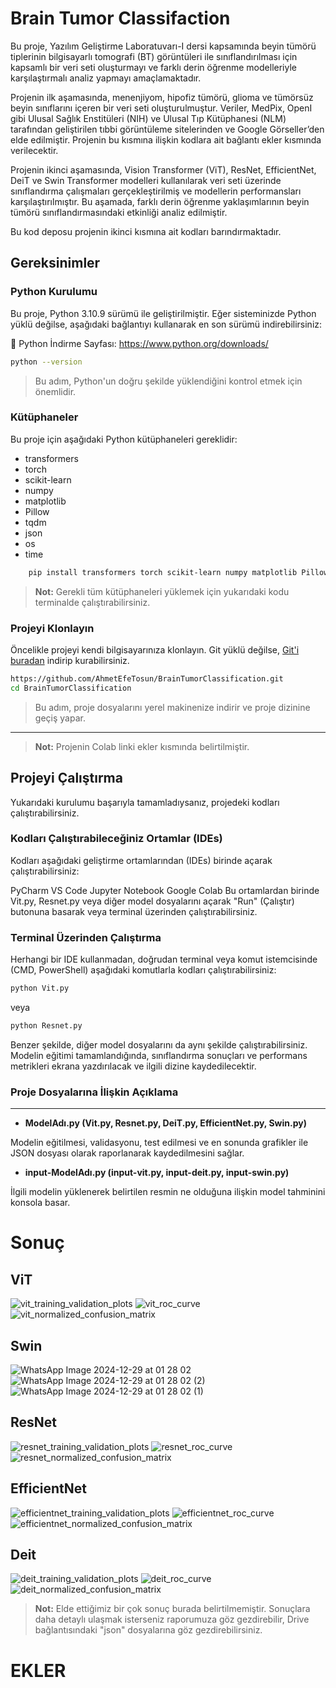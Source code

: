 # Brain Tumor Classifaction

Bu proje, Yazılım Geliştirme Laboratuvarı-I dersi kapsamında beyin tümörü tiplerinin bilgisayarlı tomografi (BT) görüntüleri ile sınıflandırılması için kapsamlı bir veri seti oluşturmayı ve farklı derin öğrenme modelleriyle karşılaştırmalı analiz yapmayı amaçlamaktadır.

Projenin ilk aşamasında, menenjiyom, hipofiz tümörü, glioma ve tümörsüz beyin sınıflarını içeren bir veri seti oluşturulmuştur. Veriler, MedPix, OpenI gibi Ulusal Sağlık Enstitüleri (NIH) ve Ulusal Tıp Kütüphanesi (NLM) tarafından geliştirilen tıbbi görüntüleme sitelerinden ve Google Görseller’den elde edilmiştir. Projenin bu kısmına ilişkin kodlara ait bağlantı ekler kısmında verilecektir.

Projenin ikinci aşamasında, Vision Transformer (ViT), ResNet, EfficientNet, DeiT ve Swin Transformer modelleri kullanılarak veri seti üzerinde sınıflandırma çalışmaları gerçekleştirilmiş ve modellerin performansları karşılaştırılmıştır. Bu aşamada, farklı derin öğrenme yaklaşımlarının beyin tümörü sınıflandırmasındaki etkinliği analiz edilmiştir.

Bu kod deposu projenin ikinci kısmına ait kodları barındırmaktadır.

## Gereksinimler

### Python Kurulumu

Bu proje, Python 3.10.9 sürümü ile geliştirilmiştir. Eğer sisteminizde Python yüklü değilse, aşağıdaki bağlantıyı kullanarak en son sürümü indirebilirsiniz:

🔗 Python İndirme Sayfası: https://www.python.org/downloads/

```bash
python --version
```

>Bu adım, Python'un doğru şekilde yüklendiğini kontrol etmek için önemlidir.

### Kütüphaneler

Bu proje için aşağıdaki Python kütüphaneleri gereklidir:

- transformers
- torch
- scikit-learn
- numpy
- matplotlib
- Pillow
- tqdm
- json
- os
- time

```bash
    pip install transformers torch scikit-learn numpy matplotlib Pillow tqdm
```
> **Not:** Gerekli tüm kütüphaneleri yüklemek için yukarıdaki kodu terminalde çalıştırabilirsiniz.


### Projeyi Klonlayın

Öncelikle projeyi kendi bilgisayarınıza klonlayın. Git yüklü değilse, [Git'i buradan](https://git-scm.com/) indirip kurabilirsiniz.
```bash
https://github.com/AhmetEfeTosun/BrainTumorClassification.git
cd BrainTumorClassification
```
>Bu adım, proje dosyalarını yerel makinenize indirir ve proje dizinine geçiş yapar.


------------

>**Not:** Projenin Colab linki ekler kısmında belirtilmiştir.

## Projeyi Çalıştırma

Yukarıdaki kurulumu başarıyla tamamladıysanız, projedeki kodları çalıştırabilirsiniz.

### Kodları Çalıştırabileceğiniz Ortamlar (IDEs)
Kodları aşağıdaki geliştirme ortamlarından (IDEs) birinde açarak çalıştırabilirsiniz:

PyCharm
VS Code
Jupyter Notebook
Google Colab
Bu ortamlardan birinde Vit.py, Resnet.py veya diğer model dosyalarını açarak "Run" (Çalıştır) butonuna basarak veya terminal üzerinden çalıştırabilirsiniz.

### Terminal Üzerinden Çalıştırma
Herhangi bir IDE kullanmadan, doğrudan terminal veya komut istemcisinde (CMD, PowerShell) aşağıdaki komutlarla kodları çalıştırabilirsiniz:

```bash
python Vit.py
```
veya
```bash
python Resnet.py
```

Benzer şekilde, diğer model dosyalarını da aynı şekilde çalıştırabilirsiniz. Modelin eğitimi tamamlandığında, sınıflandırma sonuçları ve performans metrikleri ekrana yazdırılacak ve ilgili dizine kaydedilecektir.

### Proje Dosyalarına İlişkin Açıklama

------------

- **ModelAdı.py (Vit.py, Resnet.py, DeiT.py, EfficientNet.py, Swin.py)**

Modelin eğitilmesi, validasyonu, test edilmesi ve en sonunda grafikler ile JSON dosyası olarak raporlanarak kaydedilmesini sağlar.

- **input-ModelAdı.py (input-vit.py, input-deit.py, input-swin.py)**

İlgili modelin yüklenerek belirtilen resmin ne olduğuna ilişkin model tahminini konsola basar.

# Sonuç

## ViT
![vit_training_validation_plots](https://github.com/user-attachments/assets/61e370ca-a415-4854-bf67-b59347ea6b20)
![vit_roc_curve](https://github.com/user-attachments/assets/0c85ace5-c225-488e-972c-1d1f18c22134)
![vit_normalized_confusion_matrix](https://github.com/user-attachments/assets/75f11b00-4361-4478-92c9-cc150b502b6d)


## Swin
![WhatsApp Image 2024-12-29 at 01 28 02](https://github.com/user-attachments/assets/865d1d96-8f1a-4e38-90cd-5cc62bd759f1)
![WhatsApp Image 2024-12-29 at 01 28 02 (2)](https://github.com/user-attachments/assets/53de35cb-a306-4a22-aa8d-3aaa00d7ec59)
![WhatsApp Image 2024-12-29 at 01 28 02 (1)](https://github.com/user-attachments/assets/d4fdc186-a8fe-41d1-a245-9ff2a9326654)

## ResNet
![resnet_training_validation_plots](https://github.com/user-attachments/assets/a5d7d170-8296-41d4-b287-ede6c66fdda3)
![resnet_roc_curve](https://github.com/user-attachments/assets/4a0ddd2c-a6c1-4da1-b36e-26edd125728e)
![resnet_normalized_confusion_matrix](https://github.com/user-attachments/assets/8fc1e683-1608-4f73-ac79-447769edc724)

## EfficientNet
![efficientnet_training_validation_plots](https://github.com/user-attachments/assets/ac40219a-2c13-4dd9-8b67-023b8fde5da5)
![efficientnet_roc_curve](https://github.com/user-attachments/assets/61dac522-9a4a-41fc-a448-a0445a4bb811)
![efficientnet_normalized_confusion_matrix](https://github.com/user-attachments/assets/815d66a3-cbbd-41a0-bd0a-eb0170a5bf69)

## Deit
![deit_training_validation_plots](https://github.com/user-attachments/assets/877956ee-42df-4307-a790-1205b41528e4)
![deit_roc_curve](https://github.com/user-attachments/assets/1662419b-a23d-46e3-a001-da7164929ef4)
![deit_normalized_confusion_matrix](https://github.com/user-attachments/assets/1266095f-ec81-4a2b-8ae0-a50062fdb8f9)

> **Not:** Elde ettiğimiz bir çok sonuç burada belirtilmemiştir. Sonuçlara daha detaylı ulaşmak isterseniz raporumuza göz gezdirebilir, Drive bağlantısındaki "json" dosyalarına göz gezdirebilirsiniz.

# EKLER
